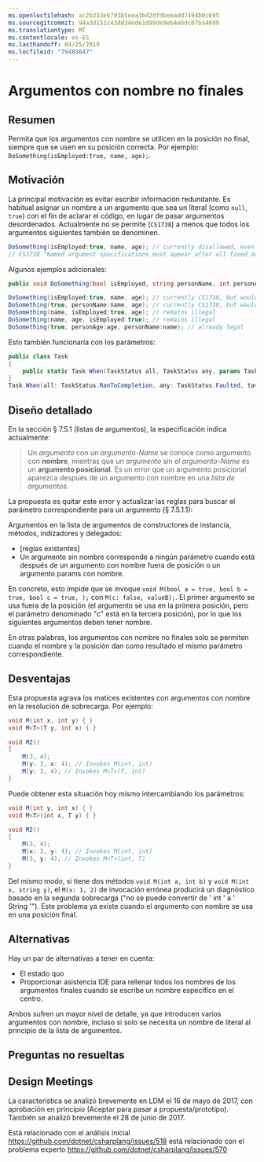 ```yaml
---
ms.openlocfilehash: ac2b233eb703b5eea3bd2dfdbeeadd7494b0c695
ms.sourcegitcommit: 94a3d151c438d34ede1d99de9eb4ebdc07ba4699
ms.translationtype: MT
ms.contentlocale: es-ES
ms.lasthandoff: 04/25/2019
ms.locfileid: "79483647"
---
```

# <a name="non-trailing-named-arguments"></a>Argumentos con nombre no finales

## <a name="summary"></a>Resumen
[summary]: #summary
Permita que los argumentos con nombre se utilicen en la posición no final, siempre que se usen en su posición correcta. Por ejemplo: `DoSomething(isEmployed:true, name, age);`.

## <a name="motivation"></a>Motivación
[motivation]: #motivation

La principal motivación es evitar escribir información redundante. Es habitual asignar un nombre a un argumento que sea un literal (como `null`, `true`) con el fin de aclarar el código, en lugar de pasar argumentos desordenados.
Actualmente no se permite (`CS1738`) a menos que todos los argumentos siguientes también se denominen.

```csharp
DoSomething(isEmployed:true, name, age); // currently disallowed, even though all arguments are in position
// CS1738 "Named argument specifications must appear after all fixed arguments have been specified"
```

Algunos ejemplos adicionales:
```csharp
public void DoSomething(bool isEmployed, string personName, int personAge) { ... }

DoSomething(isEmployed:true, name, age); // currently CS1738, but would become legal
DoSomething(true, personName:name, age); // currently CS1738, but would become legal
DoSomething(name, isEmployed:true, age); // remains illegal
DoSomething(name, age, isEmployed:true); // remains illegal
DoSomething(true, personAge:age, personName:name); // already legal
```

Esto también funcionaría con los parámetros:
```csharp
public class Task
{
    public static Task When(TaskStatus all, TaskStatus any, params Task[] tasks);
}
Task.When(all: TaskStatus.RanToCompletion, any: TaskStatus.Faulted, task1, task2)
```

## <a name="detailed-design"></a>Diseño detallado
[design]: #detailed-design

En la sección § 7.5.1 (listas de argumentos), la especificación indica actualmente:
> Un *argumento* con un *argumento-Name* se conoce como argumento con __nombre__, mientras que un *argumento* sin *el argumento-Name* es un __argumento posicional__. Es un error que un argumento posicional aparezca después de un argumento con nombre en una *lista de argumentos*.

La propuesta es quitar este error y actualizar las reglas para buscar el parámetro correspondiente para un argumento (§ 7.5.1.1):

Argumentos en la lista de argumentos de constructores de instancia, métodos, indizadores y delegados:
- [reglas existentes]
- Un argumento sin nombre corresponde a ningún parámetro cuando está después de un argumento con nombre fuera de posición o un argumento params con nombre.

En concreto, esto impide que se invoque `void M(bool a = true, bool b = true, bool c = true, );` con `M(c: false, valueB);`. El primer argumento se usa fuera de la posición (el argumento se usa en la primera posición, pero el parámetro denominado "c" está en la tercera posición), por lo que los siguientes argumentos deben tener nombre.

En otras palabras, los argumentos con nombre no finales solo se permiten cuando el nombre y la posición dan como resultado el mismo parámetro correspondiente.

## <a name="drawbacks"></a>Desventajas
[drawbacks]: #drawbacks

Esta propuesta agrava los matices existentes con argumentos con nombre en la resolución de sobrecarga. Por ejemplo:

```csharp
void M(int x, int y) { }
void M<T>(T y, int x) { }

void M2()
{
    M(3, 4);
    M(y: 3, x: 4); // Invokes M(int, int)
    M(y: 3, 4); // Invokes M<T>(T, int)
}
```

Puede obtener esta situación hoy mismo intercambiando los parámetros:

```csharp
void M(int y, int x) { }
void M<T>(int x, T y) { }

void M2()
{
    M(3, 4);
    M(x: 3, y: 4); // Invokes M(int, int)
    M(3, y: 4); // Invokes M<T>(int, T)
}
```

Del mismo modo, si tiene dos métodos `void M(int a, int b)` y `void M(int x, string y)`, el `M(x: 1, 2)` de invocación errónea producirá un diagnóstico basado en la segunda sobrecarga ("no se puede convertir de ' int ' a ' String '"). Este problema ya existe cuando el argumento con nombre se usa en una posición final.

## <a name="alternatives"></a>Alternativas
[alternatives]: #alternatives

Hay un par de alternativas a tener en cuenta:

- El estado quo
- Proporcionar asistencia IDE para rellenar todos los nombres de los argumentos finales cuando se escribe un nombre específico en el centro.

Ambos sufren un mayor nivel de detalle, ya que introducen varios argumentos con nombre, incluso si solo se necesita un nombre de literal al principio de la lista de argumentos.

## <a name="unresolved-questions"></a>Preguntas no resueltas
[unresolved]: #unresolved-questions

## <a name="design-meetings"></a>Design Meetings
[ldm]: #ldm
La característica se analizó brevemente en LDM el 16 de mayo de 2017, con aprobación en principio (Aceptar para pasar a propuesta/prototipo). También se analizó brevemente el 28 de junio de 2017.

Está relacionado con el análisis inicial https://github.com/dotnet/csharplang/issues/518 está relacionado con el problema experto https://github.com/dotnet/csharplang/issues/570
